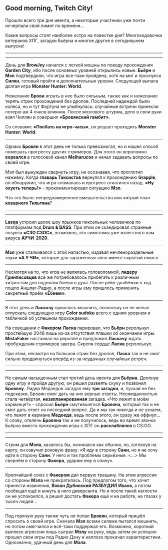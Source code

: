## Good morning, Twitch City!

Прошло всего три дня ивента, а некоторые участники уже почти исчерпали свой лимит по времени...

Какие вопросы стоят наиболее остро на повестке дня?
Многоходовочки ветеранов ХПГ, загадки Бьёрна и многое другое в сегодняшнем выпуске!

---

---

День для **BrowJey** начался с легкой мошны по поводу прохождения **Garden City**, ибо после основных уровней открылись новые. **Бьёрн** и **Мэл** подтвердили, что игра все-таки пройдена, хотя на миг и проснулся **Силян**, готовый пройти и дополнительные уровни. Следующей выпала долгая игра **Monster Hunter: World**.

Нежелание **Брови** играть в нее было сильным, также как и нежелание терять стрик прохождений без дропов. Последней надеждой были колеса, но и тут Фортуна не улыбнулась: случайные встречи принесли потерю аж 4 очков влияния. После мозгового штурма, дело в свои руки взял Чиллян и совершил **«Бровянский гамбит»**.

Со словами: **«Поебать на игро-часы»**, он решает проходить **Monster Hunter: World**.

---

Однако **Бровян** в этот день не только превозмогал, но и нашел способ помешать прогрессу других стримеров. Для этого он вероломно **ворвался** в голосовой канал **Melharucos** и начал задавать вопросы по своей игре.

Мэл был вынужден свернуть игру, не осознавая, что проглотил наживку.
Когда **главарь Таксистов** вернулся к прохождению **Grapple**, он обнаружил, что игра сломалась и прогресс откатился назад. **«Ну охуеть теперь!»** - прокомментировал ситуацию **Мэл**.

Что это было: непреднамеренное вмешательство или хитрый план **коварного Тильтяна**?

---

---

**Lasqa** устроил целое шоу прыжков пиксельных человечков по платформам под **Drum & BASS**.
При этом он скандировал странные лозунги **«СЗО СЗОС»**, возможно, это симптомы уже известного нам вируса **АУЧИ-2020**.

---

**Мэл** уже сталкивался с этой напастью, издавая нечленораздельные звуки **«А У ЧИ»**, которые для зараженных явно имеют скрытый смысл.

---

Несмотря на то, что игра не являлась головоломкой, **лидеру Гринписовцев**
всё же потребовалось прибегать к различным хитростям для поднятия боевого духа.
После рейв-долбёжки в ход пошло Аншлаг-Радио, а после игры ему пришлось применить секретный приём **«Ёбнем»**.

---

В этот день и **Ласкачу** пришлось мошнить, поскольку он не желал отпускать следующую игру **Color sudoku** всего с одним уровнем и табличкой об успешном прохождении.

На совещании с **Факером** **Ласка** парировал, что **Бьёрн** рерольнул простейшую 2048 лишь из-за отсутствия плашки об окончании игры. **MistaFaker** настаивал на реролле и предложил **Ласкачу** ждать пробуждения стримеров завтра. Скрепя сердце **Ласка** реролльнул.

При этом, несмотря на большой стрик без дропов, **Ласка** так и не смог сильно продвинуться вперёд из-за неудачных случайных встреч.

---

---

Не самым насыщенным стал третий день ивента для **Бьёрна**. Дропнув одну игру и пройдя другую, он решил развеять скуку и позвонил **Бровяну**. Лидер Медоедов загадал ему **три загадки**, и, пускай не без подсказки, Бровян смог дать на них верные ответы. Неожиданностью стала четвёртая, **незапланированная** загадка. «Что лежит в моём карманце?» - спросил **Бьёрн** смутившегося **Бровяна**, который так и не смог дать ответ на последний вопрос. Да и мы так никогда и не узнаем, что лежит в кармане **Медоеда**, ведь после этого, он сразу же оффнул... К слову, отвлечь **Бровяна** так и не получилось, ведь во время звонка Бьёрна вместо прохождения игры с ХПГ он **расслаблялся** в CS:GO.

---

---

Стрим для **Мэла**, казалось бы, начинался как обычно, но, взглянув на карту, он озвучил роковую фразу: «Я иду в сторону **Сани**, но я не хочу идти в сторону **Сани**. У него и так проблемы серьёзные. <...> Мы свернём в сторону **Факера**, ударим ему в спину».

---

Крепчайший союз с **Факером** дал первую трещину. На этом агрессия со стороны **Мэла** не прекратилась. Под предлогом того, что хочет принести извинения, **Вован Дубинский** **РАЗБУДИЛ Ивана**, а потом пообещал ещё и кинуть в него диверсанта. Но и после такой наглости он не успокоился, а решил достать **Факера** ещё и на работе, на глазах у тысяч людей...

---

Под горячую руку также чуть не попал **Бровян**, который пришёл спросить о своей игре. Сначала **Мэл** всеми силами пытался мошнить, но потом смягчился и всё-таки поддержал его. Возможно, короткий выплеск агрессии лишь сыграл **Мэлу** на руку, ведь затем он успешно прошел свои игры под Радио Дачу и неплохо прокачал характеристики. Однозначно, удачный день для **Мэла**.
